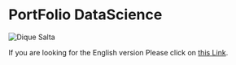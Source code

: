 # PortFolio DataScience

![Dique Salta](./Images/20220522_165513.jpg)

If you are looking for the English version Please click on [this Link](README-eng.md "Thank you..!!").



